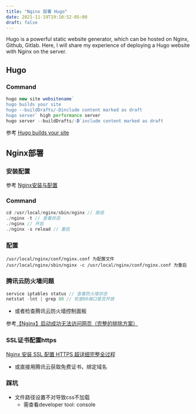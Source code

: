 ```yaml
---
title: "Nginx 部署 Hugo"
date: 2021-11-19T19:10:52-05:00
draft: false
---
```

Hugo is a powerful static website generator, which can be hosted on Nginx, Github, Gitlab. Here, I will share my experience of
deploying a Hugo website with Nginx on the server.
## Hugo

### Command
```jsx
hugo new site websitename`
hugo builds your site
hugo --buildDrafts/-Dinclude content marked as draft
hugo server` high performance server
hugo server --buildDrafts/-D`include content marked as draft
```
参考
[Hugo builds your site](https://gohugo.io/commands/hugo/)


## Nginx部署

### 安装配置
参考
 [Nginx安装与配置](https://cloud.tencent.com/developer/article/1147804)

### Command

```jsx
cd /usr/local/nginx/sbin/nginx // 路径
./nginx -t // 查看状态
./nginx // 开启
./nginx -s reload // 重启
```

### 配置

```
/usr/local/nginx/conf/nginx.conf 为配置文件
/usr/local/nginx/sbin/nginx -c /usr/local/nginx/conf/nginx.conf 为重启 
```

### 腾讯云防火墙问题

```jsx
service iptables status // 查看防火墙状态
netstat -lnt | grep 80 // 检查80端口是否开放
```
- 或者检查腾讯云防火墙控制面板

参考[【Nginx】启动成功无法访问网页（完整的排除方案）](https://blog.csdn.net/yujing1314/article/details/105225325)


### SSL证书配置https

[Nginx 安装 SSL 配置 HTTPS 超详细完整全过程](https://segmentfault.com/a/1190000022673232)

- 或直接用腾讯云获取免费证书，绑定域名

### 踩坑

- 文件路径设置不对导致css不加载
    - 需查看developer tool: console